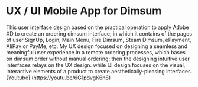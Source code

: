 # UX / UI Mobile App for Dimsum
This user interface design based on the practical operation to apply Adobe XD to create an ordering dimsum interface; in which it contains of the pages of user SignUp, Login, Main Menu, Fire Dimsum, Steam Dimsum, ePayment, AliPay or PayMe, etc.
My UX design focused on designing a seamless and meaningful user experience in a remote ordering processes, which bases on dimsum order  without manual ordering; then the designing intuitive user interfaces relays on the UX design. while UI design focuses on the visual, interactive elements of a product to create aesthetically-pleasing interfaces.
[Youtube] (https://youtu.be/6G1pdvgK6n8)
